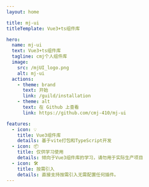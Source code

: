 ```yaml
---
layout: home

title: mj-ui
titleTemplate: Vue3+ts组件库

hero:
  name: mj-ui
  text: Vue3+ts组件库
  tagline: cmj个人组件库
  image:
    src: /mjUI_logo.png
    alt: mj-ui
  actions:
    - theme: brand
      text: 开始
      link: /guild/installation
    - theme: alt
      text: 在 Github 上查看
      link: https://github.com/cmj-410/mj-ui

features:
  - icon: 💡
    title: Vue3组件库
    details: 基于vite打包和TypeScript开发
  - icon: 📦
    title: 仅供学习使用
    details: 倾向于Vue3组件库的学习，请勿用于实际生产项目
  - icon: 🛠️
    title: 按需引入
    details: 直接支持按需引入无需配置任何插件。
---
```


